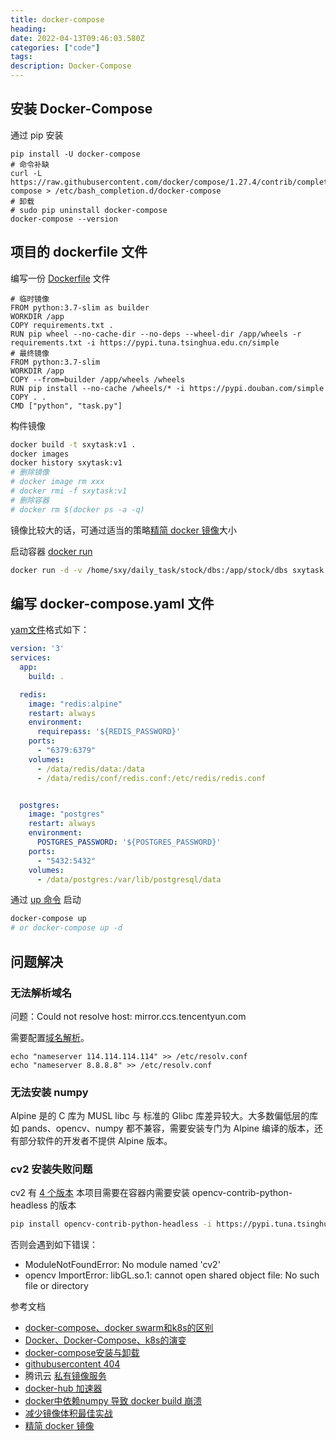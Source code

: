 ```yaml
---
title: docker-compose 
heading: 
date: 2022-04-13T09:46:03.580Z
categories: ["code"]
tags: 
description: Docker-Compose
---
```


## 安装 Docker-Compose
通过 pip 安装
```
pip install -U docker-compose
# 命令补缺
curl -L https://raw.githubusercontent.com/docker/compose/1.27.4/contrib/completion/bash/docker-compose > /etc/bash_completion.d/docker-compose
# 卸载
# sudo pip uninstall docker-compose
docker-compose --version
```

## 项目的 dockerfile 文件


编写一份 [Dockerfile](https://yeasy.gitbook.io/docker_practice/image/build) 文件
```
# 临时镜像
FROM python:3.7-slim as builder
WORKDIR /app
COPY requirements.txt .
RUN pip wheel --no-cache-dir --no-deps --wheel-dir /app/wheels -r requirements.txt -i https://pypi.tuna.tsinghua.edu.cn/simple 
# 最终镜像
FROM python:3.7-slim 
WORKDIR /app
COPY --from=builder /app/wheels /wheels
RUN pip install --no-cache /wheels/* -i https://pypi.douban.com/simple
COPY . .
CMD ["python", "task.py"]
```

构件镜像
```bash
docker build -t sxytask:v1 .
docker images
docker history sxytask:v1
# 删除镜像
# docker image rm xxx
# docker rmi -f sxytask:v1
# 删除容器
# docker rm $(docker ps -a -q)
```

镜像比较大的话，可通过适当的策略[精简 docker 镜像](https://shenxianpeng.github.io/2022/01/docker-best-practice/)大小

启动容器 [docker run](https://yeasy.gitbook.io/docker_practice/container/run)
```bash
docker run -d -v /home/sxy/daily_task/stock/dbs:/app/stock/dbs sxytask:v1
```

## 编写 docker-compose.yaml 文件

[yam文件](https://yeasy.gitbook.io/docker_practice/compose/compose_file)格式如下：

```yaml
version: '3'
services: 
  app:
    build: .

  redis:
    image: "redis:alpine"
    restart: always
    environment:
      requirepass: '${REDIS_PASSWORD}'
    ports:
      - "6379:6379"
    volumes:
      - /data/redis/data:/data
      - /data/redis/conf/redis.conf:/etc/redis/redis.conf


  postgres:
    image: "postgres"
    restart: always
    environment:
      POSTGRES_PASSWORD: '${POSTGRES_PASSWORD}'
    ports:
      - "5432:5432"
    volumes:
      - /data/postgres:/var/lib/postgresql/data
```

通过 [up 命令](https://yeasy.gitbook.io/docker_practice/compose/commands#up) 启动
```bash
docker-compose up
# or docker-compose up -d
```

## 问题解决

### 无法解析域名

问题：Could not resolve host: mirror.ccs.tencentyun.com

需要配置[域名解析](https://sxy91.com/posts/centos-dns/)。
```
echo "nameserver 114.114.114.114" >> /etc/resolv.conf
echo "nameserver 8.8.8.8" >> /etc/resolv.conf
```

### 无法安装 numpy

Alpine 是的 C 库为 MUSL libc 与 标准的 Glibc 库差异较大。大多数偏低层的库如 pands、opencv、numpy 都不兼容，需要安装专门为 Alpine 编译的版本，还有部分软件的开发者不提供 Alpine 版本。 

### cv2 安装失败问题

cv2 有 [4 个版本](https://pypi.org/project/opencv-python/)
本项目需要在容器内需要安装 opencv-contrib-python-headless 的版本

```bash
pip install opencv-contrib-python-headless -i https://pypi.tuna.tsinghua.edu.cn/simple 
```

否则会遇到如下错误：
- ModuleNotFoundError: No module named 'cv2'
- opencv ImportError: libGL.so.1: cannot open shared object file: No such file or directory






参考文档
- [docker-compose、docker swarm和k8s的区别](https://www.jianshu.com/p/2a9ae69c337d)
- [Docker、Docker-Compose、k8s的演变](https://juejin.cn/post/6844904046025768974)
- [docker-compose安装与卸载](https://yeasy.gitbook.io/docker_practice/compose/install)
- [githubusercontent 404](https://github.com/hawtim/hawtim.github.io/issues/10)
- 腾讯云 [私有镜像服务](https://console.cloud.tencent.com/tke2/registry/user/self?rid=4)
- [docker-hub 加速器](https://yeasy.gitbook.io/docker_practice/install/mirror)
- [docker中依赖numpy 导致 docker build 崩溃](https://stackoverflow.com/questions/63163058/collecting-numpy-causes-docker-build-to-crash)
- [减少镜像体积最佳实战](https://shenxianpeng.github.io/2022/01/docker-best-practice/)
- [精简 docker 镜像](https://zhuanlan.zhihu.com/p/341011419)
